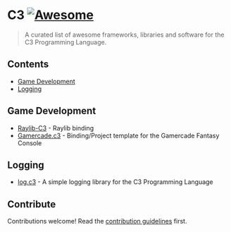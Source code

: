 # C3 [![Awesome](https://awesome.re/badge.svg)](https://awesome.re)

> A curated list of awesome frameworks, libraries and software for the C3 Programming Language.


## Contents

- [Game Development](#game-development)
- [Logging](#logging)

## Game Development

- [Raylib-C3](https://github.com/Its-Kenta/Raylib-C3) - Raylib binding 
- [Gamercade.c3](https://github.com/Its-Kenta/Gamercade.c3) - Binding/Project template for the Gamercade Fantasy Console

## Logging

- [log.c3](https://github.com/Its-Kenta/log.c3) - A simple logging library for the C3 Programming Language

## Contribute

Contributions welcome! Read the [contribution guidelines](contributing.md) first.
